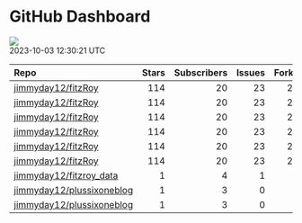 GitHub Dashboard
================

![](https://github.com/jimmyday12/status/workflows/Render%20Status/badge.svg)  
2023-10-03 12:30:21 UTC

| Repo                                                                      | Stars | Subscribers | Issues | Forks | Status                                                                                                                                                      | Commit                                                                                                                                                                                                         |
|:--------------------------------------------------------------------------|------:|------------:|-------:|------:|:------------------------------------------------------------------------------------------------------------------------------------------------------------|:---------------------------------------------------------------------------------------------------------------------------------------------------------------------------------------------------------------|
| [jimmyday12/fitzRoy](https://github.com/jimmyday12/fitzRoy)               |   114 |          20 |     23 |    28 | [![](https://github.com/jimmyday12/fitzRoy/workflows/R-CMD-check/badge.svg)](https://github.com/jimmyday12/fitzRoy/actions/runs/6313884700)                 | <a href="https://github.com/jimmyday12/fitzRoy/commit/01c9765d2c314dcfe832da04581d94ae67ef109a" title="adding error message">01c976</a>                                                                        |
| [jimmyday12/fitzRoy](https://github.com/jimmyday12/fitzRoy)               |   114 |          20 |     23 |    28 | [![](https://github.com/jimmyday12/fitzRoy/workflows/pkgdown/badge.svg)](https://github.com/jimmyday12/fitzRoy/actions/runs/6117453105)                     | <a href="https://github.com/jimmyday12/fitzRoy/commit/01c9765d2c314dcfe832da04581d94ae67ef109a" title="adding error message">01c976</a>                                                                        |
| [jimmyday12/fitzRoy](https://github.com/jimmyday12/fitzRoy)               |   114 |          20 |     23 |    28 | [![](https://github.com/jimmyday12/fitzRoy/workflows/Commands/badge.svg)](https://github.com/jimmyday12/fitzRoy/actions/runs/5781215183)                    | <a href="https://github.com/jimmyday12/fitzRoy/commit/386f9c9f12d787d1f0fe429ff669ec3853b6f8f8" title="Merge pull request #205 from peteowen1/main">386f9c</a>                                                 |
| [jimmyday12/fitzRoy](https://github.com/jimmyday12/fitzRoy)               |   114 |          20 |     23 |    28 | [![](https://github.com/jimmyday12/fitzRoy/workflows/Render%20README/badge.svg)](https://github.com/jimmyday12/fitzRoy/actions/runs/4310991314)             | <a href="https://github.com/jimmyday12/fitzRoy/commit/07c80e1461c26d48ab46510f49f5d973ebe8cbdf" title="Increment version number to 1.3.0">07c80e</a>                                                           |
| [jimmyday12/fitzRoy](https://github.com/jimmyday12/fitzRoy)               |   114 |          20 |     23 |    28 | [![](https://github.com/jimmyday12/fitzRoy/workflows/test-coverage/badge.svg)](https://github.com/jimmyday12/fitzRoy/actions/runs/6117453101)               | <a href="https://github.com/jimmyday12/fitzRoy/commit/01c9765d2c314dcfe832da04581d94ae67ef109a" title="adding error message">01c976</a>                                                                        |
| [jimmyday12/fitzRoy](https://github.com/jimmyday12/fitzRoy)               |   114 |          20 |     23 |    28 | [![](https://github.com/jimmyday12/fitzRoy/workflows/pages-build-deployment/badge.svg)](https://github.com/jimmyday12/fitzRoy/actions/runs/6117466907)      | <a href="https://github.com/jimmyday12/fitzRoy/commit/c125b353096922a7af9833448ee0f61a86c4df4f" title="Deploying to gh-pages from @ jimmyday12/fitzRoy@01c9765d2c314dcfe832da04581d94ae67ef109a 🚀">c125b3</a> |
| [jimmyday12/fitzroy_data](https://github.com/jimmyday12/fitzroy_data)     |     1 |           4 |      1 |     0 | [![](https://github.com/jimmyday12/fitzroy_data/workflows/get%20new%20data/badge.svg)](https://github.com/jimmyday12/fitzroy_data/actions/runs/6380524796)  | <a href="https://github.com/jimmyday12/fitzroy_data/commit/5a577891c3c42ee858ff82ddbcd00258dbde1d15" title="updating weekly_data_process">5a5778</a>                                                           |
| [jimmyday12/plussixoneblog](https://github.com/jimmyday12/plussixoneblog) |     1 |           3 |      0 |     1 | [![](https://github.com/jimmyday12/plussixoneblog/workflows/update%20data/badge.svg)](https://github.com/jimmyday12/plussixoneblog/actions/runs/6381192220) | <a href="https://github.com/jimmyday12/plussixoneblog/commit/98a68addfaad46e930a5777fd59d9e2c8285c610" title="Commit from GitHub Actions (update data)">98a68a</a>                                             |
| [jimmyday12/plussixoneblog](https://github.com/jimmyday12/plussixoneblog) |     1 |           3 |      0 |     1 | [![](https://github.com/jimmyday12/plussixoneblog/workflows/Monash%20Tips/badge.svg)](https://github.com/jimmyday12/plussixoneblog/actions/runs/6319983400) | <a href="https://github.com/jimmyday12/plussixoneblog/commit/c3fa365e23ed5ca0a18192a6cf93c3e197521c9a" title="updating script to use latest round rather than end of season round">c3fa36</a>                  |
